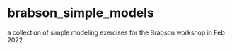 # brabson_simple_models
a collection of simple modeling exercises for the Brabson workshop in Feb 2022
